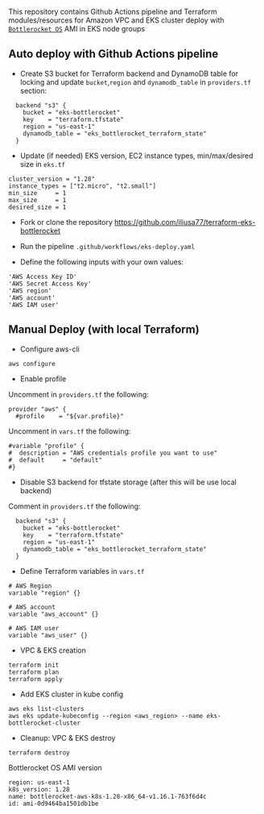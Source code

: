 This repository contains Github Actions pipeline and Terraform modules/resources
for Amazon VPC and EKS cluster deploy with [`Bottlerocket OS`](https://github.com/bottlerocket-os/bottlerocket) AMI in EKS node groups

## Auto deploy with Github Actions pipeline

- Create S3 bucket for Terraform backend and DynamoDB table for locking and update `bucket`,`region` and `dynamodb_table` in `providers.tf` section:
```
  backend "s3" {
    bucket = "eks-bottlerocket"
    key    = "terraform.tfstate"
    region = "us-east-1"
    dynamodb_table = "eks_bottlerocket_terraform_state"
  }
```

- Update (if needed) EKS version, EC2 instance types, min/max/desired size in `eks.tf`
```
cluster_version = "1.28"
instance_types = ["t2.micro", "t2.small"]
min_size     = 1
max_size     = 1
desired_size = 1
```

- Fork or clone the repository https://github.com/iliusa77/terraform-eks-bottlerocket

- Run the pipeline `.github/workflows/eks-deploy.yaml`

- Define the following inputs with your own values:
```
'AWS Access Key ID'     
'AWS Secret Access Key'     
'AWS region'     
'AWS account'     
'AWS IAM user'     
```


## Manual Deploy (with local Terraform)

- Configure aws-cli
```
aws configure
```

- Enable profile 

Uncomment in `providers.tf` the following:
```
provider "aws" {
  #profile    = "${var.profile}"
```

Uncomment in `vars.tf` the following:
```
#variable "profile" {
#  description = "AWS credentials profile you want to use"
#  default     = "default" 
#}
```

- Disable S3 backend for tfstate storage (after this will be use local backend)

Comment in `providers.tf` the following:
```
  backend "s3" {
    bucket = "eks-bottlerocket"
    key    = "terraform.tfstate"
    region = "us-east-1"
    dynamodb_table = "eks_bottlerocket_terraform_state"
  }
```

- Define Terraform variables in `vars.tf`
```
# AWS Region
variable "region" {}

# AWS account
variable "aws_account" {}

# AWS IAM user
variable "aws_user" {}
```

- VPC & EKS creation
```
terraform init
terraform plan
terraform apply
```

- Add EKS cluster in kube config
```
aws eks list-clusters
aws eks update-kubeconfig --region <aws_region> --name eks-bottlerocket-cluster
```

- Cleanup: VPC & EKS destroy
```
terraform destroy
```

Bottlerocket OS AMI version
```
region: us-east-1
k8s_version: 1.28
name: bottlerocket-aws-k8s-1.28-x86_64-v1.16.1-763f6d4c
id: ami-0d9464ba1501db1be
```
